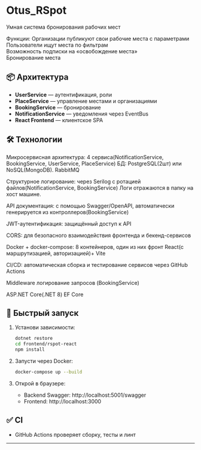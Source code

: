 # Otus_RSpot
Умная система бронирования рабочих мест

Функции:
Организации публикуют свои рабочие места с параметрами  
Пользователи ищут места по фильтрам  
Возможность подписки на «освобождение места»  
Бронирование места  

## 📦 Архитектура

- **UserService** — аутентификация, роли  
- **PlaceService** — управление местами и организациями  
- **BookingService** — бронирование  
- **NotificationService** — уведомления через EventBus  
- **React Frontend** — клиентское SPA  

## 🛠 Технологии

Микросервисная архитектура: 4 сервиса(NotificationService, BookingService, UserService, PlaceService)  БД: PostgreSQL(2шт) или NoSQL(MongoDB). RabbitMQ

Структурное логирование: через Serilog с ротацией файлов(NotificationService, BookingService) Логи отражаются в папку на хост машине.

API документация: с помощью Swagger/OpenAPI, автоматически генерируется из контроллеров(BookingService)

JWT-аутентификация: защищённый доступ к API

CORS: для безопасного взаимодействия фронтенда и бекенд-сервисов

Docker + docker-compose: 8 контейнеров, один из них фронт React(с маршрутизацией, авторизацией)+ Vite

CI/CD: автоматическая сборка и тестирование сервисов через GitHub Actions

Middleware логирование запросов (BookingService)

ASP.NET Core(.NET 8) EF Core

## 🚀 Быстрый запуск

1. Установи зависимости:  
    ```bash
    dotnet restore
    cd frontend/rspot-react
    npm install
    ```

2. Запусти через Docker:  
    ```bash
    docker-compose up --build
    ```

3. Открой в браузере:  
    - Backend Swagger: http://localhost:5001/swagger  
    - Frontend: http://localhost:3000  

## ✅ CI

- GitHub Actions проверяет сборку, тесты и линт  

---

 
